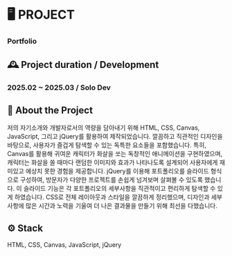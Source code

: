 # 🖥️ PROJECT
### Portfolio

## 🕰️ Project duration / Development 
### 2025.02 ~ 2025.03 / Solo Dev 

## 📃 About the Project
저의 자기소개와 개발자로서의 역량을 담아내기 위해 HTML, CSS, Canvas, JavaScript, 그리고 jQuery를 활용하여 제작되었습니다. 깔끔하고 직관적인 디자인을 바탕으로, 사용자가 즐겁게 탐색할 수 있는 독특한 요소들을 포함했습니다. 특히, Canvas를 활용해 귀여운 캐릭터가 화살을 쏘는 독창적인 애니메이션을 구현하였으며, 캐릭터는 화살을 쏠 때마다 랜덤한 이미지와 효과가 나타나도록 설계되어 사용자에게 재미있고 예상치 못한 경험을 제공합니다. jQuery를 이용해 포트폴리오를 슬라이드 형식으로 구성하여, 방문자가 다양한 프로젝트를 손쉽게 넘겨보며 살펴볼 수 있도록 했습니다. 이 슬라이드 기능은 각 포트폴리오의 세부사항을 직관적이고 편리하게 탐색할 수 있게 하였습니다. CSS로 전체 레이아웃과 스타일을 깔끔하게 정리했으며, 디자인과 세부 사항에 많은 시간과 노력을 기울여 더 나은 결과물을 만들기 위해 최선을 다했습니다.

## ⚙️ Stack
HTML, CSS, Canvas, JavaScript, jQuery

